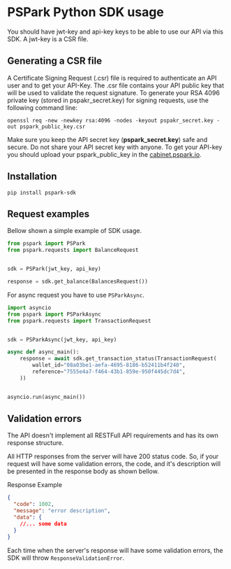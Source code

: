 # PSPark Python SDK usage

You should have jwt-key and api-key keys to be able to use our API via this SDK. A jwt-key is a CSR file.

## Generating a CSR file

A Certificate Signing Request (.csr) file is required to authenticate an API user and to get your API-Key. The .csr file contains your API public key that will be used to validate the request signature. To generate your RSA 4096 private key (stored in pspakr_secret.key) for signing requests, use the following command line:

```
openssl req -new -newkey rsa:4096 -nodes -keyout pspakr_secret.key -out pspark_public_key.csr
```

Make sure you keep the API secret key (**pspark_secret.key**) safe and secure. Do not share your API secret key with anyone. To get your API-key you should upload your pspark_public_key in the [cabinet.pspark.io](https://cabinet.pspark.io).

## Installation

`pip install pspark-sdk`

## Request examples

Bellow shown a simple example of SDK usage.

```python
from pspark import PSPark
from pspark.requests import BalanceRequest


sdk = PSPark(jwt_key, api_key)

response = sdk.get_balance(BalancesRequest())
```

For async request you have to use `PSParkAsync`.

```python
import asyncio
from pspark import PSParkAsync
from pspark.requests import TransactionRequest


sdk = PSParkAsync(jwt_key, api_key)

async def async_main():
    response = await sdk.get_transaction_status(TransactionRequest(
        wallet_id="08a03be1-aefa-4695-8186-b52411b4f240",
        reference="7555e4a7-f464-43b1-859e-950f445dc7d4",
    ))


asyncio.run(async_main())
```

## Validation errors

The API doesn't implement all RESTFull API requirements and has its own response structure.

All HTTP responses from the server will have 200 status code. So, if your request will have some validation errors, the code, and it's description will be presented in the response body as shown bellow.

Response Example

```json
{
  "code": 1002,
  "message": "error description",
  "data": {
    //... some data
  }
}
```

Each time when the server's response will have some validation errors, the SDK will throw `ResponseValidationError`.
